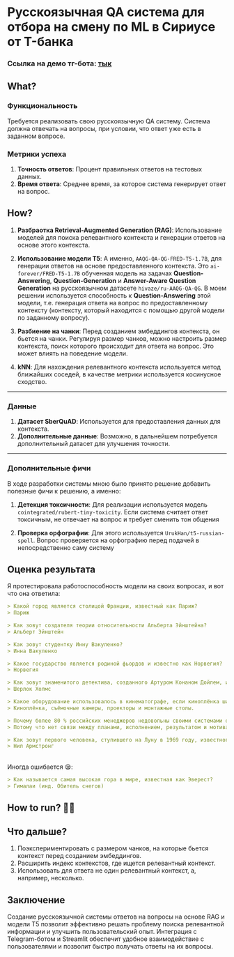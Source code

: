 # Русскоязычная QA система для отбора на смену по ML в Сириусе от T-банка
### Ссылка на демо тг-бота: <a href='https://t.me/guru_qa_bot'>тык</a>

## What? 

### Функциональность

Требуется реализовать свою русскоязычную QA систему. Система должна отвечать на вопросы, при условии, что ответ уже есть в заданном вопросе.

### Метрики успеха
1. **Точность ответов**: Процент правильных ответов на тестовых данных.
2. **Время ответа**: Среднее время, за которое система генерирует ответ на вопрос.

## How? 


1. **Разбраотка Retrieval-Augmented Generation (RAG)**: Использование моделей для поиска релевантного контекста и генерации ответов на основе этого контекста.
   
2. **Использование модели T5**: А именно, `AAQG-QA-QG-FRED-T5-1.7B`, для генерации ответов на основе предоставленного контекста. Это `ai-forever/FRED-T5-1.7B` обученная модель на задачах **Question-Answering**, **Question-Generation** и **Answer-Aware Question Generation** на русскоязычном датасете `hivaze/ru-AAQG-QA-QG`. В моем решении используется способность к **Question-Answering** этой модели, т.е. генерация ответа на вопрос по предоставленному контексту (контексту, который находится с помощью другой модели по заданному вопросу).

3. **Разбиение на чанки**: Перед созданием эмбеддингов контекста, он бьется на чанки. Регулируя размер чанков, можно настроить размер контекста, поиск которого происходит для ответа на вопрос. Это может влиять на поведение модели.

4. **kNN**: Для нахождения релевантного контекста используется метод ближайших соседей, в качестве метрики используется косинусное сходство. 

---

### Данные
1. **Датасет SberQuAD**: Используется для предоставления данных для контекста. 
2. **Дополнительные данные**: Возможно, в дальнейшем потребуется дополнительный датасет для улучшения точности.

---

### Дополнительные фичи

В ходе разработки системы мною было принято решение добавить полезные фичи к решению, а именно:

1. **Детекция токсичности**: Для реализации используется модель `cointegrated/rubert-tiny-toxicity`. Если система считает ответ токсичным, не отвечает на вопрос и требует сменить тон общения

2. **Проверка орфографии**: Для этого используется `UrukHan/t5-russian-spell`. Вопрос проверяется на орфографию перед подачей в непосредственно саму систему


## Оценка результата


Я протестировала работоспособность модели на своих вопросах, и вот что она ответила:

```markdown
> Какой город является столицой Франции, известный как Париж?
> Париж
```

```markdown
> Как зовут создателя теории относительности Альберта Эйнштейна?
> Альберт Эйнштейн
```

```markdown
> Как зовут студентку Инну Вакуленко?
> Инна Вакуленко
```

```markdown
> Какое государство является родиной фьордов и известно как Норвегия?
> Норвегия
```

```markdown
> Как зовут знаменитого детектива, созданного Артуром Конаном Дойлем, известного как Шерлок Холмс?
> Шерлок Холмс
```

```markdown
> Какое оборудование использовалось в кинематографе, если киноплёнка шириной 35 мм и более считается профессиональной, а более узкая — любительской?
> Киноплёнка, съёмочные камеры, проекторы и монтажные столы.
```

```markdown
> Почему более 80 % российских менеджеров недовольны своими системами оценки, если они считают, что отсутствует связь между планами, исполнением, результатом и мотивацией?
> Потому что нет связи между планами, исполнением, результатом и мотивацией.
```

```markdown
> Как зовут первого человека, ступившего на Луну в 1969 году, известного как Нил Армстронг?
> Нил Армстронг
```
<br>
Иногда ошибается 😪:

```markdown
> Как называется самая высокая гора в мире, известная как Эверест?
> Гималаи (инд. Обитель снегов)
```

## How to run? 🏃‍♂️




## Что дальше?

1. Поэкспериментировать с размером чанков, на которые бьется контекст перед созданием эмбеддингов.
3. Расширить индекс контекстов, где ищется релевантный контекст.
4. Использовать для ответа не один релевантный контекст, а, например, несколько.



## Заключение

Создание русскоязычной системы ответов на вопросы на основе RAG и модели T5 позволит эффективно решать проблему поиска релевантной информации и улучшить пользовательский опыт. Интеграция с Telegram-ботом и Streamlit обеспечит удобное взаимодействие с пользователями и позволит быстро получать ответы на их вопросы. 
